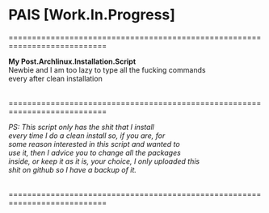 # PAIS [Work.In.Progress]

===========================================================================

<b>
My Post.Archlinux.Installation.Script</b> <br>
Newbie and I am too lazy to type all the fucking commands <br>
every after clean installation <br> <br>

===========================================================================

<i>
PS: This script only has the shit that I install <br>
every time I do a clean install so, if you are, for <br>
some reason interested in this script and wanted to <br>
use it, then I advice you to change all the packages <br>
inside, or keep it as it is, your choice, I only uploaded this <br>
shit on github so I have a backup of it.</i> <br> <br>

===========================================================================
